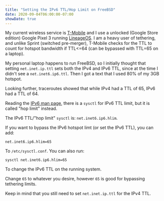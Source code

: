 ```yaml
---
title: "Setting the IPv6 TTL/Hop Limit on FreeBSD"
date: 2020-09-04T06:00:00-07:00
showDate: true
---
```


My current wireless service is [T-Mobile](https://www.t-mobile.com/) and I
use a unlocked (Google Store edition) Google Pixel 3 running
[LineageOS](https://lineageos.org/). I am a heavy user of tethering, and unlike
Sprint (switched pre-merger), T-Mobile checks for the TTL to count for hotspot
bandwidth if TTL<=64 (can be bypassed with TTL=65 on a laptop).

My personal laptop happens to run FreeBSD, so I initially thought that setting
`net.inet.ip.ttl` sets both the IPv4 and IPv6 TTL, since at the time I didn't
see a `net.inet6.ip6.ttl`. Then I got a text that I used 80% of my 3GB hotspot.

Looking further, traceroutes showed that while IPv4 had a TTL of 65, IPv6 had a
TTL of 64.

Reading the
[IPv6 man page](https://www.freebsd.org/cgi/man.cgi?query=inet6&sektion=4),
there is a `sysctl` for IPv6 TTL limit, but it is called "hop limit" instead.

The IPv6 TTL/"hop limit" `sysctl` is: `net.inet6.ip6.hlim`.

If you want to bypass the IPv6 hotspot limt (or set the IPv6 TTL), you can add:

    net.inet6.ip6.hlim=65

To `/etc/sysctl.conf`. You can also run:

    sysctl net.inet6.ip6.hlim=65

To change the IPv6 TTL on the running system.

Change `65` to whatever you desire, however `65` is good for bypassing
tethering limits.

Keep in mind that you still need to set `net.inet.ip.ttl` for the IPv4 TTL.

